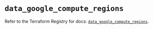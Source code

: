 # `data_google_compute_regions`

Refer to the Terraform Registry for docs: [`data_google_compute_regions`](https://registry.terraform.io/providers/hashicorp/google/6.19.0/docs/data-sources/compute_regions).
